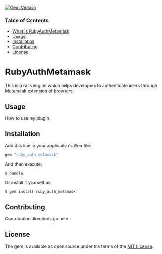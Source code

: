 [![Gem Version](https://badge.fury.io/rb/ruby_auth_metamask.svg)](https://badge.fury.io/rb/ruby_auth_metamask)

### Table of Contents
* [What is RubyAuthMetamask](#rubyauthmetamask)
* [Usage](#usage)
* [Installation](#installation)
* [Contributing](#contributing)
* [License](#license)

# RubyAuthMetamask
This is a rails engine which helps developers to authenticate users through
Metamask extension of browsers.

## Usage
How to use my plugin.

## Installation
Add this line to your application's Gemfile:

```ruby
gem "ruby_auth_metamask"
```

And then execute:
```bash
$ bundle
```

Or install it yourself as:
```bash
$ gem install ruby_auth_metamask
```

## Contributing
Contribution directions go here.

## License
The gem is available as open source under the terms of the [MIT License](https://opensource.org/licenses/MIT).
